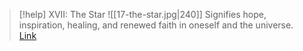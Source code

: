 > [!help]  XVII: The Star
> ![[17-the-star.jpg|240]]
> Signifies hope, inspiration, healing, and renewed faith in oneself and the universe.
> [Link](https://www.dailytarotdraw.com/the-star)
